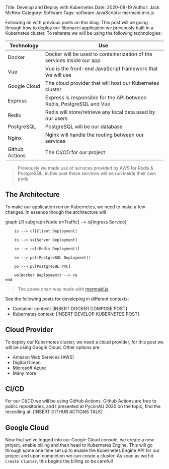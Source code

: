 Title: Develop and Deploy with Kubernetes
Date: 2020-08-19
Author: Jack McKew
Category: Software
Tags: software
JavaScripts: mermaid.min.js

Following on with previous posts on this blog. This post will be going through how to deploy our fibonacci application we previously built in a Kubernetes cluster. To reiterate we will be using the following technologies:

| Technology     | Use                                                                    |
| -------------- | ---------------------------------------------------------------------- |
| Docker         | Docker will be used to containerization of the services inside our app |
| Vue            | Vue is the front-end JavaScript framework that we will use             |
| Google Cloud   | The cloud provider that will host our Kubernetes cluster               |
| Express        | Express is responsible for the API between Redis, PostgreSQL and Vue   |
| Redis          | Redis will store/retrieve any local data used by our users             |
| PostgreSQL     | PostgreSQL will be our database                                        |
| Nginx          | Nginx will handle the routing between our services                     |
| Github Actions | The CI/CD for our project                                              |

> Previously we made use of services provided by AWS for Redis & PostgreSQL, in this post these services will be run inside their own pods.

## The Architecture

To make our application run on Kubernetes, we need to make a few changes. In essence though the architecture will

<div class="mermaid">
  graph LR
    subgraph Node
        tr>Traffic] --> is[Ingress Service]

        is --> cl[Client Deployment]

        is --> se[Server Deployment]

        se --> re[(Redis Deployment)]
        
        se --> po[(PostgreSQL Deployment)]

        po --> pv[PostgreSQL PVC]

        wo(Worker Deployment) --> re
    end
</div>

> The above chart was made with [mermaid.js](https://mermaid-js.github.io/mermaid/#/).

See the following posts for developing in different contexts:

- Container context: [INSERT DOCKER COMPOSE POST]
- Kubernetes context: [INSERT DEVELOP KUBERNETES POST]

## Cloud Provider

To deploy our Kubernetes cluster, we need a cloud provider, for this post we will be using Google Cloud. Other options are:

- Amazon Web Services (AWS)
- Digital Ocean
- Microsoft Azure
- Many more

## CI/CD

For our CI/CD we will be using GitHub Actions. Github Actions are free to public repositories, and I presented at PyconAU 2020 on the topic, find the recording at: [INSERT GITHUB ACTiONS TALK]

## Google Cloud

Now that we've logged into our Google Cloud console, we create a new project, enable billing and then head to Kubernetes Engine. This will go through some one time set up to enable the Kubernetes Engine API for our project and upon completion we can create a cluster. As soon as we hit `Create Cluster`, this begins the billing so be careful!

